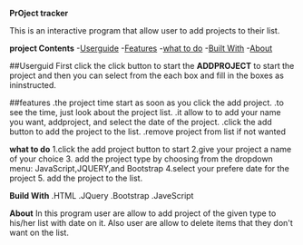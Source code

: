 **PrOject tracker**

 This is an interactive program that allow user to add projects to their list.

**project Contents** 
-[Userguide](#userguide)
-[Features](#features)
-[what to do](#what-to-do)
-[Built With](#built-with)
-[About](#about)

##Userguid
First click the click button to start the **ADDPROJECT**  to start the project and then you can select from the each box and fill in the boxes as ininstructed.

##features
.the project time start as soon as you click the add project.
.to see the time, just look about the project list.
.it allow to to add your name you want, addproject, and select the date of the project.
.click the add button to add the project to the list.
.remove project from list if not wanted


**what to do**
1.click the add project button to start
2.give your project a name of your choice
3. add the project type by choosing from the dropdown menu: JavaScript,JQUERY,and Bootstrap
4.select your prefere date for the project
5. add the project to the list.

**Build With**
.HTML
.JQuery
.Bootstrap
.JaveScript

**About**
In this program user are allow to add project of the given type to his/her list with date on it. Also user are allow to delete items that they don't want on the list.

